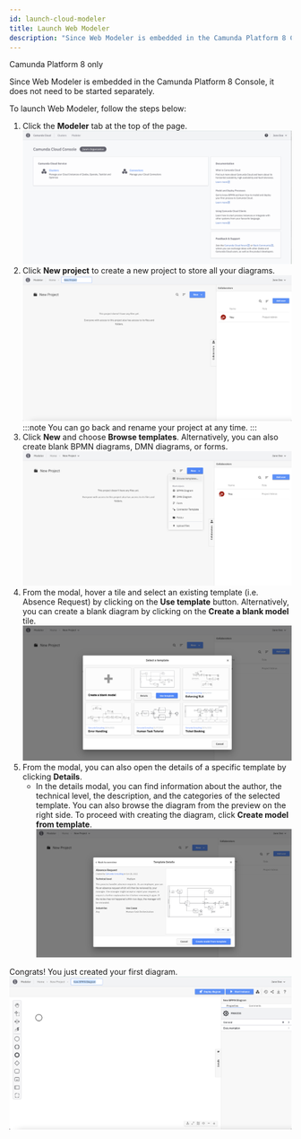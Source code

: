 ```yaml
---
id: launch-cloud-modeler
title: Launch Web Modeler
description: "Since Web Modeler is embedded in the Camunda Platform 8 Console, it does not need to be started separately. To launch Web Modeler, take these steps."
---
```


<span class="badge badge--cloud">Camunda Platform 8 only</span>

Since Web Modeler is embedded in the Camunda Platform 8 Console, it does not need to be started separately.

To launch Web Modeler, follow the steps below:

1. Click the **Modeler** tab at the top of the page.
   ![cloud web modeler menu item](img/cloud-web-modeler-menu-item.png)
2. Click **New project** to create a new project to store all your diagrams.
   ![web modeler empty home](img/web-modeler-new-user-new-project.png)
   :::note
   You can go back and rename your project at any time.
   :::
3. Click **New** and choose **Browse templates**. Alternatively, you can also create blank BPMN diagrams, DMN diagrams, or forms.
   ![web modeler empty project](img/web-modeler-new-user-new-diagram-choose-browse-templates.png)
4. From the modal, hover a tile and select an existing template (i.e. Absence Request) by clicking on the **Use template** button. Alternatively, you can create a blank diagram by clicking on the **Create a blank model** tile.
   ![web modeler templates list modal](img/web-modeler-new-user-templates-list-modal.png)
5. From the modal, you can also open the details of a specific template by clicking **Details**.
   - In the details modal, you can find information about the author, the technical level, the description, and the categories of the selected template. You can also browse the diagram from the preview on the right side. To proceed with creating the diagram, click **Create model from template**.
     ![web modeler template details modal](img/web-modeler-new-user-template-details-modal.png)

Congrats! You just created your first diagram.
![web modeler new diagram created](img/web-modeler-new-user-new-diagram.png)
